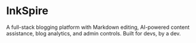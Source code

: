 # InkSpire
A full-stack blogging platform with Markdown editing, AI-powered content assistance, blog analytics, and admin controls. Built for devs, by a dev.
